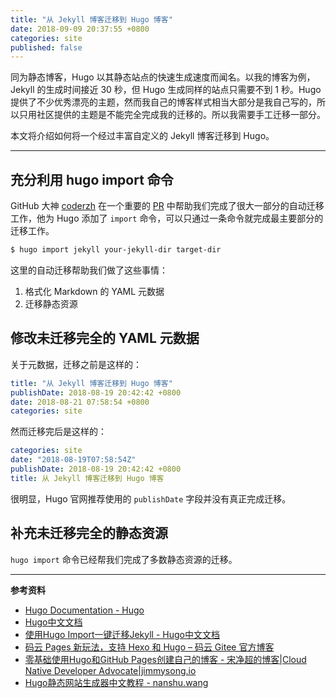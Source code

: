 ```yaml
---
title: "从 Jekyll 博客迁移到 Hugo 博客"
date: 2018-09-09 20:37:55 +0800
categories: site
published: false
---
```


同为静态博客，Hugo 以其静态站点的快速生成速度而闻名。以我的博客为例，Jekyll 的生成时间接近 30 秒，但 Hugo 生成同样的站点只需要不到 1 秒。Hugo 提供了不少优秀漂亮的主题，然而我自己的博客样式相当大部分是我自己写的，所以只用社区提供的主题是不能完全完成我的迁移的。所以我需要手工迁移一部分。

本文将介绍如何将一个经过丰富自定义的 Jekyll 博客迁移到 Hugo。

---

## 充分利用 hugo import 命令

GitHub 大神 [coderzh](https://github.com/coderzh) 在一个重要的 [PR](https://github.com/gohugoio/hugo/pull/1469) 中帮助我们完成了很大一部分的自动迁移工作，他为 Hugo 添加了 `import` 命令，可以只通过一条命令就完成最主要部分的迁移工作。

```bash
$ hugo import jekyll your-jekyll-dir target-dir
```

这里的自动迁移帮助我们做了这些事情：

1. 格式化 Markdown 的 YAML 元数据
1. 迁移静态资源

## 修改未迁移完全的 YAML 元数据

关于元数据，迁移之前是这样的：

```yaml
title: "从 Jekyll 博客迁移到 Hugo 博客"
publishDate: 2018-08-19 20:42:42 +0800
date: 2018-08-21 07:58:54 +0800
categories: site
```

然而迁移完后是这样的：

```yaml
categories: site
date: "2018-08-19T07:58:54Z"
publishDate: 2018-08-19 20:42:42 +0800
title: 从 Jekyll 博客迁移到 Hugo 博客
```

很明显，Hugo 官网推荐使用的 `publishDate` 字段并没有真正完成迁移。

## 补充未迁移完全的静态资源

`hugo import` 命令已经帮我们完成了多数静态资源的迁移。

---

**参考资料**

- [Hugo Documentation - Hugo](https://gohugo.io/documentation/)
- [Hugo中文文档](http://www.gohugo.org/)
- [使用Hugo Import一键迁移Jekyll - Hugo中文文档](http://www.gohugo.org/post/coderzh-hugo-import-from-jekyll/)
- [码云 Pages 新玩法，支持 Hexo 和 Hugo – 码云 Gitee 官方博客](https://blog.gitee.com/2018/07/05/hexo_hugo/)
- [零基础使用Hugo和GitHub Pages创建自己的博客 - 宋净超的博客|Cloud Native Developer Advocate|jimmysong.io](https://jimmysong.io/posts/building-github-pages-with-hugo/)
- [Hugo静态网站生成器中文教程 - nanshu.wang](http://nanshu.wang/post/2015-01-31/)
